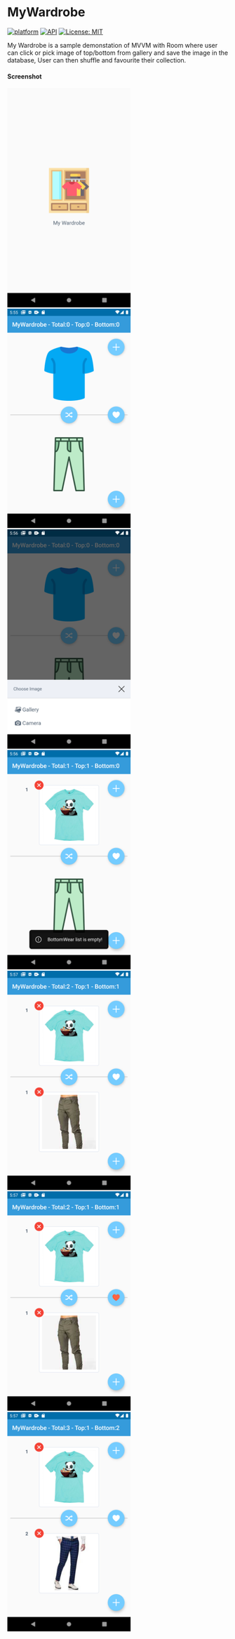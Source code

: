 # MyWardrobe
[![platform](https://img.shields.io/badge/Platform-Android-green.svg)](https://www.android.com)
[![API](https://img.shields.io/badge/API-15%2B-green.svg?style=flat)](https://android-arsenal.com/api?level=15)
[![License: MIT](https://img.shields.io/badge/License-MIT-yellow.svg)](https://raw.githubusercontent.com/KalpeshTalkar/KGenericRecyclerAdapter/master/LICENSE)

My Wardrobe is a sample demonstation of MVVM with Room where user can click or pick image of top/bottom from gallery and save the image in the database, User can then shuffle and favourite their collection.

#### Screenshot
<img src="images/1.png"  height="500" /><img src="images/2.png"  height="500" /><img src="images/3.png"  height="500" /><img src="images/4.png"  height="500" /><img src="images/5.png"  height="500" /><img src="images/6.png"  height="500" /><img src="images/7.png"  height="500" />
